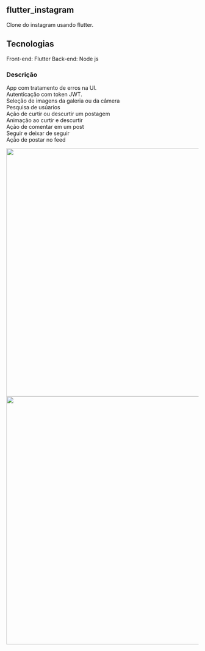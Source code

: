 ## flutter_instagram

Clone do instagram usando flutter.

## Tecnologias

Front-end: Flutter
Back-end: Node js

### Descrição
App com tratamento de erros na UI. <br/>
Autenticação com token JWT.<br/>
Seleção de imagens da galeria ou da câmera <br/>
Pesquisa de usúarios <br/>
Ação de curtir ou descurtir um postagem <br/>
Animação ao curtir e descurtir <br/>
Ação de comentar em um post <br/>
Seguir e deixar de seguir <br/>
Ação de postar no feed <br/>

<img src="https://user-images.githubusercontent.com/92484797/158368028-6fe8b30b-56a7-4bd0-a2ed-603ddd9a893c.gif" height="650px"/>

<img src="https://user-images.githubusercontent.com/92484797/158368292-76e42c62-33e9-472e-9ea4-3bf6178ac29c.gif" height="650px"/>
